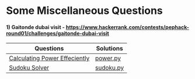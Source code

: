 # Some Miscellaneous Questions

#### 1) Gaitonde dubai visit - https://www.hackerrank.com/contests/pephack-round01/challenges/gaitonde-dubai-visit

|Questions                                                                                         |      Solutions                  |
|--------------------------------------------------------------------------------------------------|--------------------------------|
|[Calculating Power Effeciently](https://www.hackerrank.com/contests/pephack-round01/challenges/gaitonde-dubai-visit) |[power.py](https://github.com/Ashish-012/Competitive-Coding/blob/master/miscellaneous/power.py)|
|[Sudoku Solver](https://www.geeksforgeeks.org/sudoku-backtracking-7/) |[sudoku.py](https://github.com/Ashish-012/Competitive-Coding/blob/master/miscellaneous/sudoku.py)|
